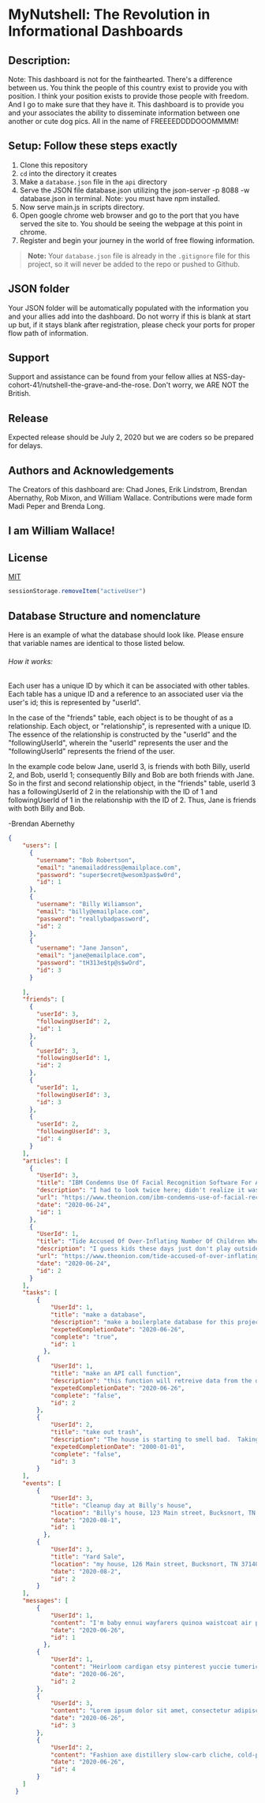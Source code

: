 
<!-- Beginning of Readme to present -->
# MyNutshell: The Revolution in Informational Dashboards

## Description: 
Note: This dashboard is not for the fainthearted. There's a difference between us. You think the people of this country exist to provide you with position. I think your position exists to provide those people with freedom. And I go to make sure that they have it. This dashboard is to provide you and your associates the ability to disseminate information between one another or cute dog pics. All in the name of FREEEEDDDDOOOMMMM! 

## Setup: Follow these steps exactly

1. Clone this repository
1. `cd` into the directory it creates
1. Make a `database.json` file in the `api` directory
1. Serve the JSON file database.json utilizing the json-server -p 8088 -w database.json in terminal. Note: you must have npm installed.
1. Now serve main.js in scripts directory. 
1. Open google chrome web browser and go to the port that you have served the site to. You should be seeing the webpage at this point in chrome. 
1. Register and begin your journey in the world of free flowing information. 


> **Note:** Your `database.json` file is already in the `.gitignore` file for this project, so it will never be added to the repo or pushed to Github.

## JSON folder
Your JSON folder will be automatically populated with the information you and your allies add into the dashboard. Do not worry if this is blank at start up but, if it stays blank after registration, please check your ports for proper flow path of information. 


## Support

Support and assistance can be found from your fellow allies at NSS-day-cohort-41/nutshell-the-grave-and-the-rose. Don't worry, we ARE NOT the British. 

## Release

Expected release should be July 2, 2020 but we are coders so be prepared for delays. 

## Authors and Acknowledgements

The Creators of this dashboard are: Chad Jones, Erik Lindstrom, Brendan Abernathy, Rob Mixon, and William Wallace. Contributions were made form Madi Peper and Brenda Long. 


## I am William Wallace!


## License
[MIT](https://choosealicense.com/licenses/mit/)

<!-- End of readme to present -->


<!-- JSON files to get us started begins-->


```js
sessionStorage.removeItem("activeUser")
```

## Database Structure and nomenclature
Here is an example of what the database should look like.  Please ensure that variable names are identical to those listed below.

###### How it works:

Each user has a unique ID by which it can be associated with other tables.
Each table has a unique ID and a reference to an associated user via the user's id; this is represented by "userId".

In the case of the "friends" table, each object is to be thought of as a relationship.  Each object, or "relationship", is represented with a unique ID.  The essence of the relationship is constructed by the "userId" and the "followingUserId", wherein the "userId" represents the user and the "followingUserId" represents the friend of the user. 

In the example code below Jane, userId 3, is friends with both Billy, userId 2, and Bob, userId 1; consequently Billy and Bob are both friends with Jane. So in the first and second relationship object, in the "friends" table, userId 3 has a followingUserId of 2 in the relationship with the ID of 1 and followingUserId of 1 in the relationship with the ID of 2. Thus, Jane is friends with both Billy and Bob.

-Brendan Abernethy

```json
{
    "users": [
      {
        "username": "Bob Robertson",
        "email": "anemailaddress@emailplace.com",
        "password": "super$ecret@wesom3pas$w0rd",
        "id": 1
      },
      {
        "username": "Billy Wiliamson",
        "email": "billy@emailplace.com",
        "password": "reallybadpassword",
        "id": 2
      },
      {
        "username": "Jane Janson",
        "email": "jane@emailplace.com",
        "password": "tH313e$tp@s$wOrd",
        "id": 3
      }
      
    ],
    "friends": [
      {
        "userId": 3,
        "followingUserId": 2,
        "id": 1
      },
      {
        "userId": 3,
        "followingUserId": 1,
        "id": 2
      },
      {
        "userId": 1,
        "followingUserId": 3,
        "id": 3
      },
      {
        "userId": 2,
        "followingUserId": 3,
        "id": 4
      }
    ],
    "articles": [
      {
        "UserId": 3,
        "title": "IBM Condemns Use Of Facial Recognition Software For Anything Other Than Matching People With Their Celebrity Doppelganger",
        "description": "I had to look twice here; didn't realize it was onion at first.",
        "url": "https://www.theonion.com/ibm-condemns-use-of-facial-recognition-software-for-any-1844146414",
        "date": "2020-06-24",
        "id": 1
      },
      {
        "UserId": 1,
        "title": "Tide Accused Of Over-Inflating Number Of Children Who Roll Around In Mud Puddles Before Running Into House",
        "description": "I guess kids these days just don't play outside no more",
        "url": "https://www.theonion.com/tide-accused-of-over-inflating-number-of-children-who-r-1844161395",
        "date": "2020-06-24",
        "id": 2
      }
    ],
    "tasks": [
        {
            "UserId": 1,
            "title": "make a database",
            "description": "make a boilerplate database for this project to ensure that all team-members use identical variable names",
            "expetedCompletionDate": "2020-06-26",
            "complete": "true",
            "id": 1
          },
        {
            "UserId": 1,
            "title": "make an API call function",
            "description": "this function will retreive data from the database and make it usable throughout the program",
            "expetedCompletionDate": "2020-06-26",
            "complete": "false",
            "id": 2
        },
        {
            "UserId": 2,
            "title": "take out trash",
            "description": "The house is starting to smell bad.  Taking the trash that is inside of the house and moving it to a location that is not inside the house should help resolve this issue.  It will also help prevent all of the interior volume of the house from inevitably becoming filled with trash.",
            "expetedCompletionDate": "2000-01-01",
            "complete": "false",
            "id": 3
        }
    ],
    "events": [
        {
            "UserId": 3,
            "title": "Cleanup day at Billy's house",
            "location": "Billy's house, 123 Main street, Bucksnort, TN 37140",
            "date": "2020-08-1",
            "id": 1
          },
        {
            "UserId": 3,
            "title": "Yard Sale",
            "location": "my house, 126 Main street, Bucksnort, TN 37140",
            "date": "2020-08-2",
            "id": 2
        }
    ],
    "messages": [
        {
            "UserId": 1,
            "content": "I'm baby ennui wayfarers quinoa waistcoat air plant iPhone.",
            "date": "2020-06-26",
            "id": 1
          },
        {
            "UserId": 1,
            "content": "Heirloom cardigan etsy pinterest yuccie tumeric, banh mi shabby chic venmo before they sold out ugh humblebrag bicycle rights cred.",
            "date": "2020-06-26",
            "id": 2
        },
        {
            "UserId": 3,
            "content": "Lorem ipsum dolor sit amet, consectetur adipiscing elit, sed do eiusmod tempor incididunt ut labore et dolore magna aliqua.",
            "date": "2020-06-26",
            "id": 3
        },
        {
            "UserId": 2,
            "content": "Fashion axe distillery slow-carb cliche, cold-pressed pork belly four loko try-hard lyft.",
            "date": "2020-06-26",
            "id": 4
        }
    ]
  }
```
